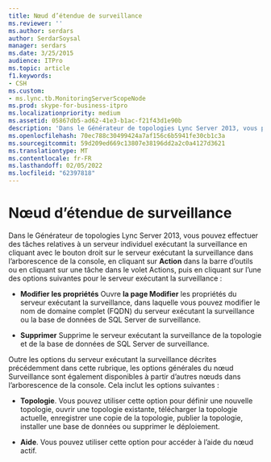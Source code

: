 ```yaml
---
title: Nœud d’étendue de surveillance
ms.reviewer: ''
ms.author: serdars
author: SerdarSoysal
manager: serdars
ms.date: 3/25/2015
audience: ITPro
ms.topic: article
f1.keywords:
- CSH
ms.custom:
- ms.lync.tb.MonitoringServerScopeNode
ms.prod: skype-for-business-itpro
ms.localizationpriority: medium
ms.assetid: 05867db5-ad62-41e3-b1ac-f21f43d1e90b
description: 'Dans le Générateur de topologies Lync Server 2013, vous pouvez effectuer des tâches relatives à un serveur individuel exécutant la surveillance en cliquant avec le bouton droit sur le serveur exécutant la surveillance dans l’arborescence de la console, en cliquant sur Action dans la barre d’outils ou en cliquant sur une tâche dans le volet Actions, puis en cliquant sur l’une des options suivantes pour le serveur exécutant la surveillance :'
ms.openlocfilehash: 70ec788c30499424a7af156c6b5941fe30cb1c3a
ms.sourcegitcommit: 59d209ed669c13807e38196dd2a2c0a4127d3621
ms.translationtype: MT
ms.contentlocale: fr-FR
ms.lasthandoff: 02/05/2022
ms.locfileid: "62397818"
---
```

# <a name="monitoring-scope-node"></a>Nœud d’étendue de surveillance
 
Dans le Générateur de topologies Lync Server 2013, vous pouvez effectuer des tâches relatives à un serveur individuel exécutant la surveillance en cliquant avec le bouton droit sur le serveur exécutant la surveillance dans l’arborescence de la console, en cliquant sur **Action** dans la barre d’outils ou en cliquant sur une tâche dans le volet Actions, puis en cliquant sur l’une des options suivantes pour le serveur exécutant la surveillance :
  
- **Modifier les propriétés** Ouvre **la page Modifier** les propriétés du serveur exécutant la surveillance, dans laquelle vous pouvez modifier le nom de domaine complet (FQDN) du serveur exécutant la surveillance ou la base de données de SQL Server de surveillance.
    
- **Supprimer** Supprime le serveur exécutant la surveillance de la topologie et de la base de données de SQL Server de surveillance.
    
Outre les options du serveur exécutant la surveillance décrites précédemment dans cette rubrique, les options générales du nœud Surveillance sont également disponibles à partir d’autres nœuds dans l’arborescence de la console. Cela inclut les options suivantes :
  
- **Topologie**. Vous pouvez utiliser cette option pour définir une nouvelle topologie, ouvrir une topologie existante, télécharger la topologie actuelle, enregistrer une copie de la topologie, publier la topologie, installer une base de données ou supprimer le déploiement.
    
- **Aide**. Vous pouvez utiliser cette option pour accéder à l’aide du nœud actif.
    

